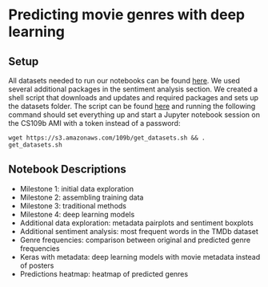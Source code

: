 # Predicting movie genres with deep learning

## Setup

All datasets needed to run our notebooks can be found [here](https://s3.amazonaws.com/109b/datasets.zip). We used several additional packages in the sentiment analysis section. We created a shell script that downloads and updates and required packages and sets up the datasets folder. The script can be found [here](https://s3.amazonaws.com/109b/get_datasets.sh) and running the following command should set everything up and start a Jupyter notebook session on the CS109b AMI with a token instead of a password:

```
wget https://s3.amazonaws.com/109b/get_datasets.sh && . get_datasets.sh
```

## Notebook Descriptions

- Milestone 1: initial data exploration
- Milestone 2: assembling training data
- Milestone 3: traditional methods
- Milestone 4: deep learning models
- Additional data exploration: metadata pairplots and sentiment boxplots
- Additional sentiment analysis: most frequent words in the TMDb dataset
- Genre frequencies: comparison between original and predicted genre frequencies
- Keras with metadata: deep learning models with movie metadata instead of posters
- Predictions heatmap: heatmap of predicted genres
